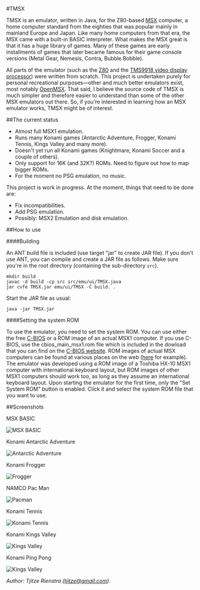 #TMSX

TMSX is an emulator, written in Java, for the Z80-based [MSX](https://en.wikipedia.org/wiki/MSX) computer, a home computer standard from the eighties that was popular mainly in mainland Europe and Japan.
Like many home computers from that era, the MSX came with a built-in BASIC interpreter. What makes the MSX great is that it has a huge library of games. Many of these games are early installments of games that later became famous for their game console versions (Metal Gear, Nemesis, Contra, Bubble Bobble).

All parts of the emulator (such as the [Z80](https://en.wikipedia.org/wiki/Z80) and the [TMS9918 video display processor](https://en.wikipedia.org/wiki/TMS9918)) were written from scratch.
This project is undertaken purely for personal recreational purposes—other and much better emulators exist, most notably [OpenMSX](http://openmsx.org).
That said, I believe the source code of TMSX is much simpler and therefore easier to understand than 
  some of the other MSX emulators out there.
So, if you're interested in learning how an MSX emulator works, TMSX might be of interest.

##The current status

- Almost full MSX1 emulation.
- Runs many Konami games (Antarctic Adventure, Frogger, Konami Tennis, Kings Valley and many more).
- Doesn't yet run all Konami games (Knightmare, Konami Soccer and a couple of others).
- Only support for 16K (and 32K?) ROMs. Need to figure out how to map bigger ROMs.
- For the moment no PSG emulation, no music.

This project is work in progress. At the moment, things that need to be done are:

- Fix incompatibilities.
- Add PSG emulation.
- Possibly: MSX2 Emulation and disk emulation.

##How to use

####Building

An ANT build file is included (use target "jar" to create JAR file). If you don't use ANT, you can compile
and create a JAR file as follows. Make sure you're in the root directory (containing the sub-directory `src`). 

```
mkdir build
javac -d build -cp src src/emu/ui/TMSX.java
jar cvfe TMSX.jar emu/ui/TMSX -C build. .
```

Start the JAR file as usual:

```
java -jar TMSX.jar
```

####Setting the system ROM

To use the emulator, you need to set the system ROM. You can use either the free [C-BIOS](http://cbios.sourceforge.net) or a ROM image of an
actual MSX1 computer. If you use C-BIOS, use the cbios_main_msx1.rom file which is included in the dowload that you can find on the [C-BIOS website](http://cbios.sourceforge.net).
ROM images of actual MSX computers can be found at various places on the web ([here](http://bluemsx.msxblue.com/resource.html) for example). The emulator was developed using a ROM image of a 
Toshiba HX-10 MSX1 computer with international keyboard layout, but ROM images of other MSX1 computers should work too, as long as they assume an international keyboard layout.
Upon starting 
the emulator for the first time, only the "Set System ROM" button is enabled. Click it and select the system ROM file that you want to 
use.

##Screenshots

MSX BASIC

![MSX BASIC](/MSXEMU/screenshots/msxbasic.tiff?raw=true)

Konami Antarctic Adventure

![Antarctic Adventure](/MSXEMU/screenshots/antarctic.tiff?raw=true)

Konami Frogger

![Frogger](/MSXEMU/screenshots/frogger.tiff?raw=true)

NAMCO Pac Man

![Pacman](/MSXEMU/screenshots/pacman.tiff?raw=true)

Konami Tennis

![Konami Tennis](/MSXEMU/screenshots/tennis.tiff?raw=true)

Konami Kings Valley

![Kings Valley](/MSXEMU/screenshots/kingsvalley.tiff?raw=true)

Konami Ping Pong

![Kings Valley](/MSXEMU/screenshots/pingpong.tiff?raw=true)

*Author: Tjitze Rienstra (tjitze@gmail.com).*
